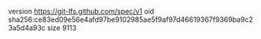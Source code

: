 version https://git-lfs.github.com/spec/v1
oid sha256:ce83ed09e56e4afd97be9102985ae5f9af97d46619367f9369ba9c23a5d4a93c
size 9113
